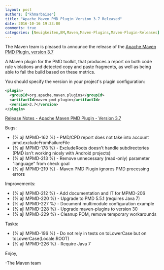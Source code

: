 ```yaml
---
layout: post
authors: ["khmarbaise"]
title: "Apache Maven PMD Plugin Version 3.7 Released"
date: 2016-10-16 19:33:00
comments: true
categories: [Neuigkeiten,BM,Maven,Maven-Plugins,Maven-Plugin-Releases]
---
```

The Maven team is pleased to announce the release of the 
[Apache Maven PMD Plugin, version 3.7](https://maven.apache.org/plugins/maven-pmd-plugin/)


A Maven plugin for the PMD toolkit, that produces a report on both code rule
violations and detected copy and paste fragments, as well as being able to fail
the build based on these metrics.


You should specify the version in your project's plugin configuration:

``` xml
<plugin>
  <groupId>org.apache.maven.plugins</groupId>
  <artifactId>maven-pmd-plugin</artifactId>
  <version>3.7</version>
</plugin>
```

<!-- more -->

[Release Notes - Apache Maven PMD Plugin - Version 3.7](https://issues.apache.org/jira/secure/ReleaseNote.jspa?projectId=12317621&version=12334373)

Bugs:

 * {% ajl MPMD-162 %} - PMD/CPD report does not take into account pmd.excludeFromFailureFile
 * {% ajl MPMD-178 %} - ExcludeRoots doesn't handle subdirectories (PMD isn't working nicely with Android projects)
 * {% ajl MPMD-213 %} - Remove unnecessary (read-only) parameter "language" from check goal
 * {% ajl MPMD-219 %} - Maven PMD Plugin ignores PMD processing errors

Improvements:

 * {% ajl MPMD-212 %} - Add documentation and IT for MPMD-206
 * {% ajl MPMD-220 %} - Upgrade to PMD 5.5.1 (requires Java 7)
 * {% ajl MPMD-227 %} - Document multimodule configuration example
 * {% ajl MPMD-228 %} - Upgrade maven-plugins to version 30
 * {% ajl MPMD-229 %} - Cleanup POM, remove temporary workarounds

Tasks:

 * {% ajl MPMD-196 %} - Do not rely in tests on toLowerCase but on toLowerCase(Locale.ROOT)
 * {% ajl MPMD-226 %} - Require Java 7

Enjoy,

-The Maven team
